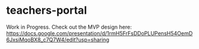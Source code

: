 # teachers-portal

Work in Progress. Check out the MVP design here:
https://docs.google.com/presentation/d/1rmH5FrFsDDoPLUPensH54OemD6JxsiMqoBX8_c7Q7W4/edit?usp=sharing

